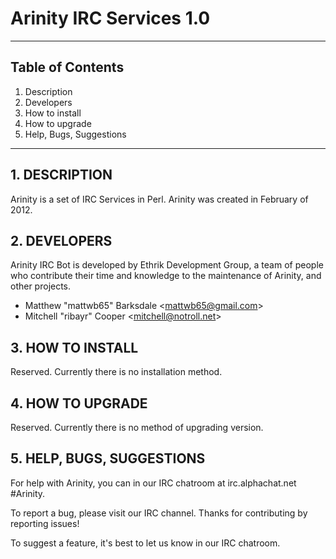 Arinity IRC Services 1.0
============================================================
------------------------------------------------------------

## Table of Contents
1.   Description
2.   Developers
3.   How to install
4.   How to upgrade
5.   Help, Bugs, Suggestions

------------------------------------------------------------
## 1. DESCRIPTION

Arinity is a set of IRC Services in Perl. Arinity was created
in February of 2012.

## 2. DEVELOPERS

Arinity IRC Bot is developed by Ethrik Development Group, a team
of people who contribute their time and knowledge to the
maintenance of Arinity, and other projects.

+ Matthew "mattwb65" Barksdale &lt;mattwb65@gmail.com&gt;
+ Mitchell "ribayr" Cooper &lt;mitchell@notroll.net&gt;

## 3. HOW TO INSTALL

Reserved. Currently there is no installation method.

## 4. HOW TO UPGRADE

Reserved. Currently there is no method of upgrading version.

## 5. HELP, BUGS, SUGGESTIONS

For help with Arinity, you can in our IRC chatroom at irc.alphachat.net &#35;Arinity.

To report a bug, please visit our IRC channel.
Thanks for contributing by reporting issues!

To suggest a feature, it's best to let us know in our IRC chatroom.

